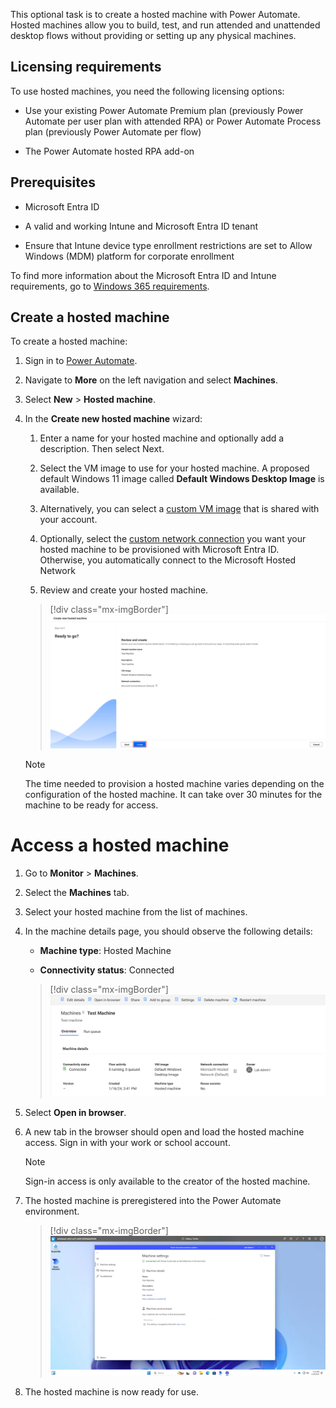 This optional task is to create a hosted machine with Power Automate. Hosted machines allow you to build, test, and run attended and unattended desktop flows without providing or setting up any physical machines.

## Licensing requirements

To use hosted machines, you need the following licensing options:

- Use your existing Power Automate Premium plan (previously Power Automate per user plan with attended RPA) or Power Automate Process plan (previously Power Automate per flow)

- The Power Automate hosted RPA add-on

## Prerequisites

- Microsoft Entra ID

- A valid and working Intune and Microsoft Entra ID tenant

- Ensure that Intune device type enrollment restrictions are set to Allow Windows (MDM) platform for corporate enrollment

To find more information about the Microsoft Entra ID and Intune requirements, go to [Windows 365 requirements](/windows-365/enterprise/requirements?azure-portal=true#azure-active-directory-and-intune-requirements).

## Create a hosted machine

To create a hosted machine:

1. Sign in to [Power Automate](https://make.powerautomate.com/?azure-portal=true).

1. Navigate to **More** on the left navigation and select **Machines**.

1. Select **New** > **Hosted machine**.

1. In the **Create new hosted machine** wizard:

    1. Enter a name for your hosted machine and optionally add a description. Then select Next.

    1. Select the VM image to use for your hosted machine. A proposed default Windows 11 image called **Default Windows Desktop Image** is available.

    1. Alternatively, you can select a [custom VM image](/power-automate/desktop-flows/hosted-machines?azure-portal=true#use-custom-vm-images-for-your-hosted-machine) that is shared with your account.

    1. Optionally, select the [custom network connection](/power-automate/desktop-flows/hosted-machines?azure-portal=true#use-custom-vnet-for-your-hosted-machines) you want your hosted machine to be provisioned with Microsoft Entra ID. Otherwise, you automatically connect to the Microsoft Hosted Network

    1. Review and create your hosted machine.

    > [!div class="mx-imgBorder"]
    > [![Screenshot of the Review and create page.](../media/create-hosted-machine.svg)](../media/create-hosted-machine.svg#lightbox)

    > [!NOTE]
    > The time needed to provision a hosted machine varies depending on the configuration of the hosted machine. It can take over 30 minutes for the machine to be ready for access.

# Access a hosted machine

1. Go to **Monitor** > **Machines**.

1. Select the **Machines** tab.

1. Select your hosted machine from the list of machines.

1. In the machine details page, you should observe the following details:

    - **Machine type**: Hosted Machine

    - **Connectivity status**: Connected

    > [!div class="mx-imgBorder"]
    > [![Screenshot of the machine details page.](../media/access-hosted-machine.svg)](../media/access-hosted-machine.svg#lightbox)

1. Select **Open in browser**.

1. A new tab in the browser should open and load the hosted machine access. Sign in with your work or school account.

    > [!NOTE]
    > Sign-in access is only available to the creator of the hosted machine.

1. The hosted machine is preregistered into the Power Automate environment.

    > [!div class="mx-imgBorder"]
    > [![Screenshot of the Machine settings page.](../media/power-automate-machine-runtime.png)](../media/power-automate-machine-runtime.png#lightbox)

1. The hosted machine is now ready for use.
